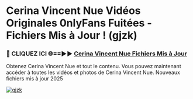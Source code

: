 # Cerina Vincent Nue Vidéos Originales 0nlyFans Fuitées - Fichiers Mis à Jour ! (gjzk)

<h3>🔴 CLIQUEZ ICI 🌐==►► <a href="https://tinyurl.com/2pmr4ezf" rel="nofollow">Cerina Vincent Nue Fichiers Mis à Jour</a></h3>

Obtenez Cerina Vincent Nue et tout le contenu. Vous pouvez maintenant accéder à toutes les vidéos et photos de Cerina Vincent Nue. Nouveaux fichiers mis à jour 2025

[![gjzk](https://i.imgur.com/6SNvagu.gif)](https://tinyurl.com/2pmr4ezf)
